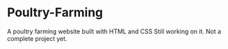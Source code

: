 # Poultry-Farming
A poultry farming website built with HTML and CSS
Still working on it. Not a complete project yet.

